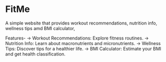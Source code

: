 # FitMe
A simple website that provides workout recommendations, nutrition info, wellness tips amd BMI calculator,

Features-
-> Workout Recommendations: Explore fitness routines.
-> Nutrition Info: Learn about macronutrients and micronutrients.
-> Wellness Tips: Discover tips for a healthier life.
-> BMI Calculator: Estimate your BMI and get health classification.
